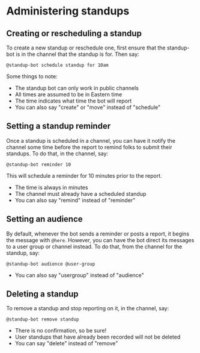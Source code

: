 # Administering standups

## Creating or rescheduling a standup

To create a new standup or reschedule one, first ensure that the standup-bot is in the channel that the standup is for.  Then say:

`@standup-bot schedule standup for 10am`

Some things to note:

- The standup bot can only work in public channels
- All times are assumed to be in Eastern time
- The time indicates what time the bot will report
- You can also say "create" or "move" instead of "schedule"

## Setting a standup reminder

Once a standup is scheduled in a channel, you can have it notify the channel some time before the report to remind folks to submit their standups.  To do that, in the channel, say:

`@standup-bot reminder 10`

This will schedule a reminder for 10 minutes prior to the report.

- The time is always in minutes
- The channel must already have a scheduled standup
- You can also say "remind" instead of "reminder"

## Setting an audience

By default, whenever the bot sends a reminder or posts a report, it begins the message with `@here`.  However, you can have the bot direct its messages to a user group or channel instead.  To do that, from the channel for the standup, say:

`@standup-bot audience @user-group`

- You can also say "usergroup" instead of "audience"

## Deleting a standup

To remove a standup and stop reporting on it, in the channel, say:

`@standup-bot remove standup`

- There is no confirmation, so be sure!
- User standups that have already been recorded will not be deleted
- You can say "delete" instead of "remove"
